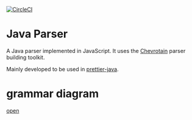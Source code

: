 [![CircleCI](https://circleci.com/gh/bd82/java-parser.svg?style=svg)](https://circleci.com/gh/bd82/java-parser)

# Java Parser

A Java parser implemented in JavaScript.
It uses the [Chevrotain](https://github.com/SAP/chevrotain) parser building toolkit.

Mainly developed to be used in [prettier-java](https://github.com/thorbenvh8/prettier-java).

# grammar diagram

[open](https://rawgit.com/bd82/java_parser/master/generated_diagrams.html)

